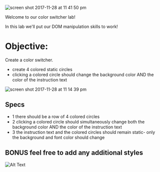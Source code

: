 ![screen shot 2017-11-28 at 11 41 50 pm](https://user-images.githubusercontent.com/6153182/33358289-c715c8a2-d495-11e7-9d8b-6f9efe963bd5.png)


Welcome to our color switcher lab! 

In this lab we'll put our DOM manipulation skills to work!

# Objective: 

Create a color switcher.
-  create 4 colored static circles
-  clicking a colored circle should change the background color AND the color of the instruction text 

![screen shot 2017-11-28 at 11 14 39 pm](https://user-images.githubusercontent.com/6153182/33357724-fdebac88-d491-11e7-81c3-4666e0734adf.png)

## Specs

-  1 there should be a row of 4 colored circles 
-  2 clicking a colored circle should simultaneously change both the background color AND the color of the instruction text
-  3 the instruction text and the colored circles should remain static- only the background and font color should change

## BONUS feel free to add any additional styles

![Alt Text](https://media.giphy.com/media/l4FGvTHYa4vTqu3L2/giphy.gif)

